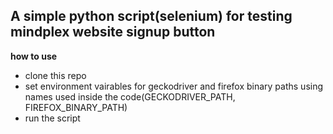 **A simple python script(selenium) for testing mindplex website signup button**
---
**how to use**
- clone this repo
- set environment vairables for geckodriver and firefox binary paths using names used inside the code(GECKODRIVER_PATH, FIREFOX_BINARY_PATH)
- run the script
